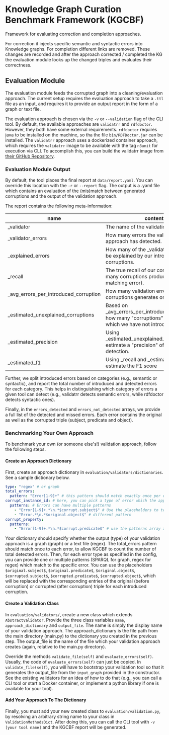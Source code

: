 # Knowledge Graph Curation Benchmark Framework (KGCBF)

Framework for evaluating correction and completion approaches.

For correction it injects specific semantic and syntactic errors into Knowledge graphs. For completion different links are removed. These changes are recorded and after the approach corrected / completed the KG the evaluation module looks up the changed triples and evaluates their correctness.

## Evaluation Module
The evaluation module feeds the corrupted graph into a cleaning/evaluation approach. 
The current setup requires the evaluation approach to take a `.ttl` file as an input, 
and requires it to provide an output report in the form of a graph or text file. 

The evaluation approach is chosen via the `-v` or `--validation` flag of the CLI tool. By default, the available approaches 
are `validatrr` and `rdfdoctor`. However, they both have some external requirements. `rdfdoctor` requires java to be 
installed on the machine, so tha the file `bin/RDFDoctor.jar` can be installed. The `validatrr` approach uses a dockerized 
container approach, which requires the `validatrr` image to be available with the tag `n3unit` for execution via CLI. 
To accomplish this, you can build the validatrr image from [their GitHub Repository](https://github.com/IDLabResearch/validatrr).

### Evaluation Module Output
By default, the tool places the final report at `data/report.yaml`. You can override this location with the `-r` or `--report` flag.
The output is a .yaml file which contains an evaluation of the (mis)match between generated corruptions and the output of the validation approach.

The report contains the following meta-information:  

| name                                  | content                                                                                                            |
|---------------------------------------|--------------------------------------------------------------------------------------------------------------------|
| _validator                            | The name of the validation approach.                                                                               |
| _validator_errors                     | How many errors the validation approach has detected.                                                              |
| _explained_errors                     | How many of the _validator_errors can be explained by our introduced corruptions.                                  |
| _recall                               | The true recall of our corruptions (how many corruptions produce at least one matching error).                     |
| _avg_errors_per_introduced_corruption | How many validation errors one of our corruptions generates on average.                                            |
| _estimated_unexplained_corruptions    | Based on _avg_errors_per_introduced_corruptions, how many "corruptions" are detected which we have not introduced. |
| _estimated_precision                  | Using _estimated_unexplained_corruptions, estimate a "precision" of corruption detection.                          |
| _estimated_f1                         | Using _recall and _estimated_precision, estimate the F1 score                                                      |

Further, we split introduced errors based on categories (e.g., semantic or syntactic), and report the total number of introduced and detected 
errors for each category. This helps in distinguishing which category of errors a given tool can detect (e.g., validatrr detects semantic errors, while rdfdoctor 
detects syntactic ones).

Finally, in the `errors_detected` and `errors_not_detected` arrays, we provide a full list of the detected and missed errors. Each error 
contains the original as well as the corrupted triple (subject, predicate and object).

### Benchmarking Your Own Approach
To benchmark your own (or someone else's!) validation approach, follow the following steps.

#### Create an Approach Dictionary
First, create an approach dictionary in `evaluation/validators/dictionaries`. See a sample dictionary below.
```yaml
type: "regex" # or graph
total_errors:
  pattern: "Error[1-9]+" # this pattern should match exactly once per error 
corrupt_instance_id: # here, you can pick a type of error which the approach can detect
  patterns: # Errors can have multiple patterns
    - "Error[1-9]+.*\n.*$corrupt.subject$" # Use the placeholders to template your queries
    - "Error.*\n.*$original.object$" # different pattern
corrupt_property:
  patterns:
    - "Error[1-9]+.*\n.*$corrupt.predicate$" # use the patterns array anyway, even for 1 pattern
```
Your dictionary should specify whether the output (type) of your validation approach is a graph (graph) or a text file (regex). 
The total_errors pattern should match once to each error, to allow KGCBF to count the number of total detected errors. 
Then, for each error type as specified in the config, you can provide one or multiple patterns (SPARQL for graph, regex for regex) 
which match to the specific error. You can use the placeholders `$original.subject$`, `$original.predicate$`, `$original.object$`, 
`$corrupted.subject$`, `$corrupted.predicate$`, `$corrupted.object$`, which will be replaced with the corresponding 
entries of the original (before corruption) or corrupted (after corruption) triple for each introduced corruption.

#### Create a Validation Class
In `evaluation/validators/`, create a new class which extends `AbstractValidator`. 
Provide the three class variables `name`, `approach_dictionary` and `output_file`. The name is simply the display name 
of your validation approach. The approach_dictionary is the file path from the main directory (main.py) to the dictionary 
you created in the previous step. The output_file is the name of the file which your validation approach creates (again, relative 
to the main.py directory).

Override the methods `validate_file(self)` and `evaluate_errors(self)`. Usually, the code of `evaluate_errors(self)` can just be copied. 
In `validate_file(self)`, you will have to bootstrap your validation tool so that it generates the output_file 
from the `input_graph` provided in the constructor. See the existing validators for an idea of how to do that (e.g., you can call 
a CLI tool or start a Docker container, or implement a python library if one is available for your tool).

#### Add Your Approach To The Dictionary
Finally, you must add your new created class to `evaluation/validation.py`, by resolving an arbitrary 
string name to your class in `ValidationMethodsDict`. After doing this, you can call the CLI tool with `-v [your tool name]`
 and the KGCBF report will be generated.
